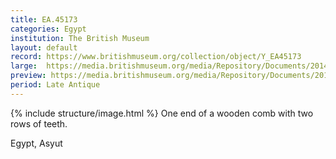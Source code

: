 ```yaml
---
title: EA.45173
categories: Egypt
institution: The British Museum
layout: default
record: https://www.britishmuseum.org/collection/object/Y_EA45173
large:  https://media.britishmuseum.org/media/Repository/Documents/2014_11/4_19/565c66c1_13ca_4563_ad53_a3d9013d165a/mid_01188686_001.jpg
preview: https://media.britishmuseum.org/media/Repository/Documents/2014_11/4_19/565c66c1_13ca_4563_ad53_a3d9013d165a/small_01188686_001.jpg
period: Late Antique
---
```

{% include structure/image.html %}
One end of a wooden comb with two rows of teeth.

Egypt, Asyut
